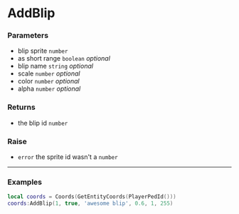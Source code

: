# AddBlip

### Parameters

- blip sprite `number`
- as short range `boolean` *optional*
- blip name `string` *optional*
- scale `number` *optional*
- color `number` *optional*
- alpha `number` *optional*

### Returns

- the blip id `number`

### Raise

- `error` the sprite id wasn't a `number`

---

### Examples
```lua
local coords = Coords(GetEntityCoords(PlayerPedId()))
coords:AddBlip(1, true, 'awesome blip', 0.6, 1, 255)
```